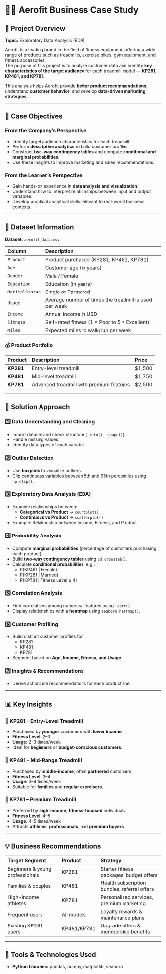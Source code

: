 # 🏋️‍♂️ Aerofit Business Case Study

## 📘 Project Overview
**Topic:** Exploratory Data Analysis (EDA)  

Aerofit is a leading brand in the field of fitness equipment, offering a wide range of products such as treadmills, exercise bikes, gym equipment, and fitness accessories.  
The purpose of this project is to analyze customer data and identify **key characteristics of the target audience** for each treadmill model — **KP281, KP481, and KP781**.

This analysis helps Aerofit provide **better product recommendations**, understand **customer behavior**, and develop **data-driven marketing strategies**.

---

## 🎯 Case Objectives

### From the Company’s Perspective
- Identify target audience characteristics for each treadmill.
- Perform **descriptive analytics** to build customer profiles.
- Construct **two-way contingency tables** and compute **conditional and marginal probabilities**.
- Use these insights to improve marketing and sales recommendations.

### From the Learner’s Perspective
- Gain hands-on experience in **data analysis and visualization**.
- Understand how to interpret relationships between input and output variables.
- Develop practical analytical skills relevant to real-world business contexts.

---

## 🧩 Dataset Information

**Dataset:** `aerofit_data.csv`

| Column | Description |
|:---------|:-------------|
| `Product` | Product purchased (KP281, KP481, KP781) |
| `Age` | Customer age (in years) |
| `Gender` | Male / Female |
| `Education` | Education (in years) |
| `MaritalStatus` | Single or Partnered |
| `Usage` | Average number of times the treadmill is used per week |
| `Income` | Annual income in USD |
| `Fitness` | Self-rated fitness (1 = Poor to 5 = Excellent) |
| `Miles` | Expected miles to walk/run per week |

### 💰 Product Portfolio
| Product | Description | Price |
|:----------|:-------------|:------|
| **KP281** | Entry-level treadmill | $1,500 |
| **KP481** | Mid-level treadmill | $1,750 |
| **KP781** | Advanced treadmill with premium features | $2,500 |

---

## 🧮 Solution Approach

### 1️⃣ Data Understanding and Cleaning
- Import dataset and check structure (`.info()`, `.shape()`).
- Handle missing values.
- Identify data types of each variable.

### 2️⃣ Outlier Detection
- Use **boxplots** to visualize outliers.
- Clip continuous variables between 5th and 95th percentiles using `np.clip()`.

### 3️⃣ Exploratory Data Analysis (EDA)
- Examine relationships between:
  - **Categorical vs Product** → `countplot()`
  - **Continuous vs Product** → `scatterplot()`
- Example: Relationship between Income, Fitness, and Product.

### 4️⃣ Probability Analysis
- Compute **marginal probabilities** (percentage of customers purchasing each product).
- Build **two-way contingency tables** using `pd.crosstab()`.
- Calculate **conditional probabilities**, e.g.:
  - P(KP481 | Female)
  - P(KP281 | Married)
  - P(KP781 | Fitness Level ≥ 4)

### 5️⃣ Correlation Analysis
- Find correlations among numerical features using `.corr()`.
- Display relationships with a **heatmap** using `seaborn.heatmap()`.

### 6️⃣ Customer Profiling
- Build distinct customer profiles for:
  - KP281
  - KP481
  - KP781
- Segment based on **Age, Income, Fitness, and Usage**.

### 7️⃣ Insights & Recommendations
- Derive actionable recommendations for each product line.

---

## 📊 Key Insights

### 🏃 KP281 – Entry-Level Treadmill
- Purchased by **younger** customers with **lower income**.
- **Fitness Level:** 2–3  
- **Usage:** 2–3 times/week  
- Ideal for **beginners** or **budget-conscious customers**.

### 🧘 KP481 – Mid-Range Treadmill
- Purchased by **middle-income**, often **partnered** customers.
- **Fitness Level:** 3–4  
- **Usage:** 3–4 times/week  
- Suitable for **families** and **regular exercisers**.

### 💪 KP781 – Premium Treadmill
- Preferred by **high-income**, **fitness-focused** individuals.
- **Fitness Level:** 4–5  
- **Usage:** 4–5 times/week  
- Attracts **athletes**, **professionals**, and **premium buyers**.

---

## 💡 Business Recommendations

| Target Segment | Product | Strategy |
|:----------------|:---------|:----------|
| Beginners & young professionals | KP281 | Starter fitness packages, budget offers |
| Families & couples | KP481 | Health subscription bundles, referral offers |
| High-income athletes | KP781 | Personalized services, premium marketing |
| Frequent users | All models | Loyalty rewards & maintenance plans |
| Existing KP281 users | KP481/KP781 | Upgrade offers & membership benefits |

---

## 🧰 Tools & Technologies Used
- **Python Libraries:** pandas, numpy, matplotlib, seaborn  

